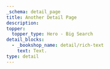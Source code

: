 ```yaml
---
_schema: detail_page
title: Another Detail Page
description:
topper:
  topper_type: Hero - Big Search
detail_blocks:
  - _bookshop_name: detail/rich-text
    text: Text.
type: detail
---
```

